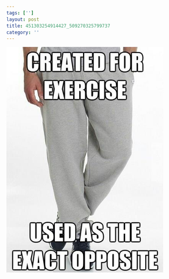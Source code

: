 ```yaml
---
tags: ['']
layout: post
title: 451303254914427_509270325799737
category: ''
---
```

![451303254914427_509270325799737](/uploads/2013-4-2-451303254914427_509270325799737.jpg)
